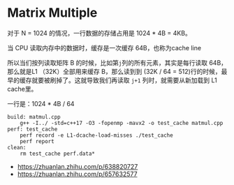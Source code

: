 # Matrix Multiple


对于 N = 1024 的情况，一行数据的存储占用是 1024 * 4B = 4KB。

当 CPU 读取内存中的数据时，缓存是一次缓存 64B，也称为cache line

所以当们按列读取矩阵 B 的时候，比如第`j`列的所有元素，其实是每行读取 64B，那么就是L1 （32K）全部用来缓存 B，那么读到到 (32K / 64 = 512)行的时候，最早的缓存就要被刷掉了。这就导致我们再读取 `j+1` 列时，就需要从新加载到 L1 cache里。

一行是：1024 * 4B / 64


```
build: matmul.cpp
	g++ -I../ -std=c++17 -O3 -fopenmp -mavx2 -o test_cache matmul.cpp
perf: test_cache
	perf record -e L1-dcache-load-misses ./test_cache
	perf report
clean:
	rm test_cache perf.data*
```


* https://zhuanlan.zhihu.com/p/638820727
* https://zhuanlan.zhihu.com/p/657632577